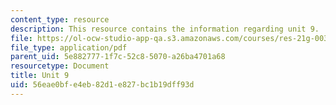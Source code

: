 ```yaml
---
content_type: resource
description: This resource contains the information regarding unit 9.
file: https://ol-ocw-studio-app-qa.s3.amazonaws.com/courses/res-21g-003-learning-chinese-a-foundation-course-in-mandarin-spring-2011/56eae0bfe4eb82d1e827bc1b19dff93d_MITRES_21G_003S11_unit09.pdf
file_type: application/pdf
parent_uid: 5e882777-1f7c-52c8-5070-a26ba4701a68
resourcetype: Document
title: Unit 9
uid: 56eae0bf-e4eb-82d1-e827-bc1b19dff93d
---
```


